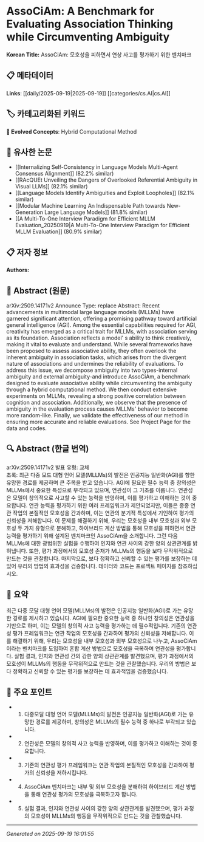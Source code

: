 
# AssoCiAm: A Benchmark for Evaluating Association Thinking while Circumventing Ambiguity

**Korean Title:** AssoCiAm: 모호성을 피하면서 연상 사고를 평가하기 위한 벤치마크

## 📋 메타데이터

**Links**: [[daily/2025-09-19|2025-09-19]] [[categories/cs.AI|cs.AI]]

## 🏷️ 카테고리화된 키워드
**🚀 Evolved Concepts**: Hybrid Computational Method

## 🔗 유사한 논문
- [[Internalizing Self-Consistency in Language Models Multi-Agent Consensus Alignment]] (82.2% similar)
- [[RAcQUEt Unveiling the Dangers of Overlooked Referential Ambiguity in Visual LLMs]] (82.1% similar)
- [[Language Models Identify Ambiguities and Exploit Loopholes]] (82.1% similar)
- [[Modular Machine Learning An Indispensable Path towards New-Generation Large Language Models]] (81.8% similar)
- [[A Multi-To-One Interview Paradigm for Efficient MLLM Evaluation_20250919|A Multi-To-One Interview Paradigm for Efficient MLLM Evaluation]] (80.9% similar)

## 📋 저자 정보

**Authors:** 

## 📄 Abstract (원문)

arXiv:2509.14171v2 Announce Type: replace 
Abstract: Recent advancements in multimodal large language models (MLLMs) have garnered significant attention, offering a promising pathway toward artificial general intelligence (AGI). Among the essential capabilities required for AGI, creativity has emerged as a critical trait for MLLMs, with association serving as its foundation. Association reflects a model' s ability to think creatively, making it vital to evaluate and understand. While several frameworks have been proposed to assess associative ability, they often overlook the inherent ambiguity in association tasks, which arises from the divergent nature of associations and undermines the reliability of evaluations. To address this issue, we decompose ambiguity into two types-internal ambiguity and external ambiguity-and introduce AssoCiAm, a benchmark designed to evaluate associative ability while circumventing the ambiguity through a hybrid computational method. We then conduct extensive experiments on MLLMs, revealing a strong positive correlation between cognition and association. Additionally, we observe that the presence of ambiguity in the evaluation process causes MLLMs' behavior to become more random-like. Finally, we validate the effectiveness of our method in ensuring more accurate and reliable evaluations. See Project Page for the data and codes.

## 🔍 Abstract (한글 번역)

arXiv:2509.14171v2 발표 유형: 교체  
초록: 최근 다중 모드 대형 언어 모델(MLLMs)의 발전은 인공지능 일반화(AGI)를 향한 유망한 경로를 제공하며 큰 주목을 받고 있습니다. AGI에 필요한 필수 능력 중 창의성은 MLLMs에서 중요한 특성으로 부각되고 있으며, 연관성이 그 기초를 이룹니다. 연관성은 모델이 창의적으로 사고할 수 있는 능력을 반영하며, 이를 평가하고 이해하는 것이 중요합니다. 연관 능력을 평가하기 위한 여러 프레임워크가 제안되었지만, 이들은 종종 연관 작업의 본질적인 모호성을 간과하며, 이는 연관의 분기적 특성에서 기인하여 평가의 신뢰성을 저해합니다. 이 문제를 해결하기 위해, 우리는 모호성을 내부 모호성과 외부 모호성 두 가지 유형으로 분해하고, 하이브리드 계산 방법을 통해 모호성을 피하면서 연관 능력을 평가하기 위해 설계된 벤치마크인 AssoCiAm을 소개합니다. 그런 다음 MLLMs에 대한 광범위한 실험을 수행하여 인지와 연관 사이의 강한 양의 상관관계를 밝혀냅니다. 또한, 평가 과정에서의 모호성 존재가 MLLMs의 행동을 보다 무작위적으로 만드는 것을 관찰합니다. 마지막으로, 보다 정확하고 신뢰할 수 있는 평가를 보장하는 데 있어 우리의 방법의 효과성을 검증합니다. 데이터와 코드는 프로젝트 페이지를 참조하십시오.

## 📝 요약

최근 다중 모달 대형 언어 모델(MLLMs)의 발전은 인공지능 일반화(AGI)로 가는 유망한 경로를 제시하고 있습니다. AGI에 필요한 중요한 능력 중 하나인 창의성은 연관성을 기반으로 하며, 이는 모델의 창의적 사고 능력을 평가하는 데 필수적입니다. 기존의 연관성 평가 프레임워크는 연관 작업의 모호성을 간과하여 평가의 신뢰성을 저해합니다. 이를 해결하기 위해, 우리는 모호성을 내부 모호성과 외부 모호성으로 나누고, AssoCiAm이라는 벤치마크를 도입하여 혼합 계산 방법으로 모호성을 극복하며 연관성을 평가합니다. 실험 결과, 인지와 연관성 간의 강한 양의 상관관계를 발견했으며, 평가 과정에서의 모호성이 MLLMs의 행동을 무작위적으로 만드는 것을 관찰했습니다. 우리의 방법은 보다 정확하고 신뢰할 수 있는 평가를 보장하는 데 효과적임을 검증했습니다.

## 🎯 주요 포인트

- 1. 다중모달 대형 언어 모델(MLLMs)의 발전은 인공지능 일반화(AGI)로 가는 유망한 경로를 제공하며, 창의성은 MLLMs의 필수 능력 중 하나로 부각되고 있습니다.

- 2. 연관성은 모델의 창의적 사고 능력을 반영하며, 이를 평가하고 이해하는 것이 중요합니다.

- 3. 기존의 연관성 평가 프레임워크는 연관 작업의 본질적인 모호성을 간과하여 평가의 신뢰성을 저하시킵니다.

- 4. AssoCiAm 벤치마크는 내부 및 외부 모호성을 분해하여 하이브리드 계산 방법을 통해 연관성 평가의 모호성을 극복하고자 합니다.

- 5. 실험 결과, 인지와 연관성 사이의 강한 양의 상관관계를 발견했으며, 평가 과정의 모호성이 MLLMs의 행동을 무작위적으로 만드는 것을 관찰했습니다.

---

*Generated on 2025-09-19 16:01:55*